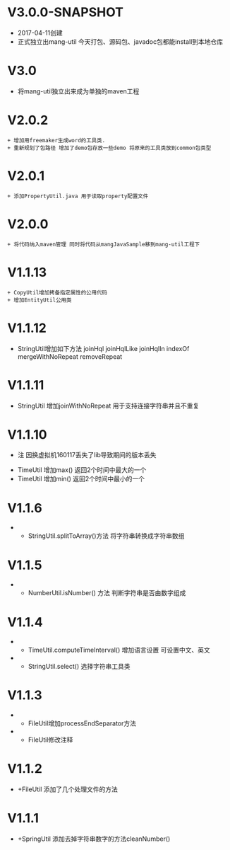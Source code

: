 ﻿# V3.0.0-SNAPSHOT
  + 2017-04-11创建
  + 正式独立出mang-util 今天打包、源码包、javadoc包都能install到本地仓库
# V3.0
+ 将mang-util独立出来成为单独的maven工程

# V2.0.2
	+ 增加用freemaker生成word的工具类.
	+ 重新规划了包路径 增加了demo包存放一些demo 将原来的工具类放到common包类型
# V2.0.1
	+ 添加PropertyUtil.java 用于读取property配置文件
# V2.0.0
	+ 将代码纳入maven管理 同时将代码从mangJavaSample移到mang-util工程下

# V1.1.13
	+ CopyUtil增加拷备指定属性的公用代码
	+ 增加EntityUtil公用类

# V1.1.12
 + StringUtil增加如下方法 joinHql joinHqlLike joinHqlIn indexOf mergeWithNoRepeat removeRepeat
 
# V1.1.11
 + StringUtil 增加joinWithNoRepeat 用于支持连接字符串并且不重复
  
# V1.1.10
* 注 因换虚拟机160117丢失了lib导致期间的版本丢失
+ TimeUtil 增加max() 返回2个时间中最大的一个
+ TimeUtil 增加min() 返回2个时间中最小的一个

# V1.1.6
* + StringUtil.splitToArray()方法 将字符串转换成字符串数组

# V1.1.5
* + NumberUtil.isNumber() 方法 判断字符串是否由数字组成

# V1.1.4
* + TimeUtil.computeTimeInterval() 增加语言设置 可设置中文、英文
* + StringUtil.select() 选择字符串工具类

# V1.1.3
* + FileUtil增加processEndSeparator方法
* * FileUtil修改注释

# V1.1.2
 * +FileUtil 添加了几个处理文件的方法

# V1.1.1
 * +SpringUtil 添加去掉字符串数字的方法cleanNumber()

